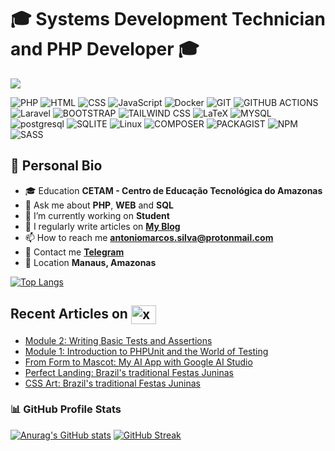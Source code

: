 # 🎓 Systems Development Technician and PHP Developer 🎓

![](https://github-profile-trophy.vercel.app/?username=AntonioCarioca&margin-w=5&theme=darkhub)

![PHP](https://img.shields.io/badge/PHP-777BB4?style=for-the-badge&logo=php&logoColor=white&logoSize=auto)
![HTML](https://img.shields.io/badge/HTML-777BB4?style=for-the-badge&logo=html5&logoColor=FFFFFF&color=E34F26&logoSize=auto)
![CSS](https://img.shields.io/badge/CSS-264DE4?style=for-the-badge&logo=css3&logoColor=FFFFFF&color=264DE4&logoSize=auto)
![JavaScript](https://img.shields.io/badge/JavaScript-F7DF1E?style=for-the-badge&logo=javascript&logoColor=black&logoSize=auto)
![Docker](https://img.shields.io/badge/Docker-2496ED?style=for-the-badge&logo=docker&logoColor=white&logoSize=auto)
![GIT](https://img.shields.io/badge/GIT-F05033?style=for-the-badge&logo=git&logoColor=FFFFFF&color=F05033&logoSize=auto)
![GITHUB ACTIONS](https://img.shields.io/badge/GITHUB_ACTIONS-2088FF?style=for-the-badge&logo=githubactions&logoColor=FFFFFF&color=2088FF&logoSize=auto)
![Laravel](https://img.shields.io/badge/Laravel-F55247?style=for-the-badge&logo=laravel&logoColor=white&logoSize=auto)
![BOOTSTRAP](https://img.shields.io/badge/BOOTSTRAP-7952B3?style=for-the-badge&logo=bootstrap&logoColor=FFFFFF&logoSize=auto)
![TAILWIND CSS](https://img.shields.io/badge/TAILWIND_CSS-06B6D4?style=for-the-badge&logo=tailwindcss&logoColor=FFFFFF&logoSize=auto)
![LaTeX](https://img.shields.io/badge/LaTeX-008080?style=for-the-badge&logo=LaTeX&logoColor=FFFFFF&logoSize=auto)
![MYSQL](https://img.shields.io/badge/MySQL-00758F?style=for-the-badge&logo=mysql&logoColor=FFFFFF&logoSize=auto)
![postgresql](https://img.shields.io/badge/postgresql-336791?style=for-the-badge&logo=postgresql&logoColor=FFFFFF&logoSize=auto)
![SQLITE](https://img.shields.io/badge/SQLITE-003B57?style=for-the-badge&logo=sqlite&logoColor=FFFFFF&logoSize=auto)
![Linux](https://img.shields.io/badge/linux-FFCC00?style=for-the-badge&logo=linux&logoColor=000000&logoSize=auto)
![COMPOSER](https://img.shields.io/badge/composer-885630?style=for-the-badge&logo=composer&logoColor=FFFFFF&logoSize=auto)
![PACKAGIST](https://img.shields.io/badge/packagist-F28D1A?style=for-the-badge&logo=packagist&logoColor=FFFFFF&logoSize=auto)
![NPM](https://img.shields.io/badge/npm-CB3837?style=for-the-badge&logo=NPM&logoSize=auto)
![SASS](https://img.shields.io/badge/sass-CC6699?style=for-the-badge&logo=sass&logoColor=FFFFFF&logoSize=auto)

## 🪪 Personal Bio

- 🎓 Education **CETAM - Centro de Educação Tecnológica do Amazonas**
- 💬 Ask me about **PHP**, **WEB** and **SQL**
- 🔭 I’m currently working on **Student**
- 📝 I regularly write articles on **[My Blog](https://antoniosilva.hashnode.dev/)**
- 📫 How to reach me **antoniomarcos.silva@protonmail.com**
- 📱 Contact me **[Telegram](https://t.me/XxZerooxX)**
- 📌 Location **Manaus, Amazonas**
	
[![Top Langs](https://github-readme-stats.vercel.app/api/top-langs/?username=AntonioCarioca&layout=compact&theme=aura_dark&hide_border=true)](https://github.com/AntonioCarioca/github-readme-stats)

## Recent Articles on <img align="center" src="https://skillicons.dev/icons?i=devto" alt="xxzeroxx" height="30" width="40" />

<!-- BLOG-POST-LIST:START -->
- [Module 2: Writing Basic Tests and Assertions](https://dev.to/xxzeroxx/module-2-writing-basic-tests-and-assertions-5hgo)
- [Module 1: Introduction to PHPUnit and the World of Testing](https://dev.to/xxzeroxx/phpunit-course-module-1-introduction-to-phpunit-and-the-world-of-testing-n4h)
- [From Form to Mascot: My AI App with Google AI Studio](https://dev.to/xxzeroxx/from-form-to-mascot-my-ai-app-with-google-ai-studio-32lk)
- [Perfect Landing: Brazil&#39;s traditional Festas Juninas](https://dev.to/xxzeroxx/perfect-landing-brazils-traditional-festas-juninas-2376)
- [CSS Art: Brazil&#39;s traditional Festas Juninas](https://dev.to/xxzeroxx/css-art-june-celebrations-31bg)
<!-- BLOG-POST-LIST:END -->

### 📊 GitHub Profile Stats

[![Anurag's GitHub stats](https://github-readme-stats.vercel.app/api?username=AntonioCarioca&show_icons=true&theme=aura_dark&hide_border=true)](https://github.com/AntonioCarioca/github-readme-stats)
[![GitHub Streak](https://streak-stats.demolab.com?user=AntonioCarioca&theme=dracula&hide_border=true&border_radius=4&locale=pt_BR&mode=weekly)](https://git.io/streak-stats)
